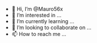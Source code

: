 - 👋 Hi, I’m @Mauro56x
- 👀 I’m interested in ...
- 🌱 I’m currently learning ...
- 💞️ I’m looking to collaborate on ...
- 📫 How to reach me ...

<!---
Mauro56x/Mauro56x is a ✨ special ✨ repository because its `README.md` (this file) appears on your GitHub profile.
You can click the Preview link to take a look at your changes.
--->
